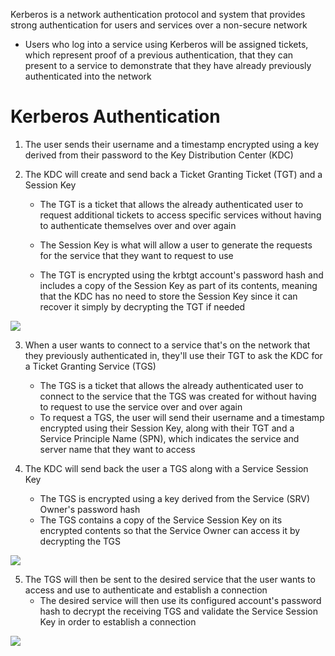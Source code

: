 Kerberos is a network authentication protocol and system that provides strong authentication for users and services over a non-secure network

* Users who log into a service using Kerberos will be assigned tickets, which represent proof of a previous authentication, that they can present to a service to demonstrate that they have already previously authenticated into the network

# Kerberos Authentication

1. The user sends their username and a timestamp encrypted using a key derived from their password to the Key Distribution Center (KDC)

2. The KDC will create and send back a Ticket Granting Ticket (TGT) and a Session Key
	 * The TGT is a ticket that allows the already authenticated user to request additional tickets to access specific services without having to authenticate themselves over and over again
	 * The Session Key is what will allow a user to generate the requests for the service that they want to request to use

	* The TGT is encrypted using the krbtgt account's password hash and includes a copy of the Session Key as part of its contents, meaning that the KDC has no need to store the Session Key since it can recover it simply by decrypting the TGT if needed

![](https://github.com/JonmarCorpuz/SecondBrain/blob/main/Assets/d36f5a024c20fb480cdae8cd09ddc09f.png)

3. When a user wants to connect to a service that's on the network that they previously authenticated in, they'll use their TGT to ask the KDC for a Ticket Granting Service (TGS)
	* The TGS is a ticket that allows the already authenticated user to connect to the service that the TGS was created for without having to request to use the service over and over again
	* To request a TGS, the user will send their username and a timestamp encrypted using their Session Key, along with their TGT and a Service Principle Name (SPN), which indicates the service and server name that they want to access

4. The KDC will send back the user a TGS along with a Service Session Key
	* The TGS is encrypted using a key derived from the Service (SRV) Owner's password hash 
	* The TGS contains a copy of the Service Session Key on its encrypted contents so that the Service Owner can access it by decrypting the TGS


![](https://github.com/JonmarCorpuz/SecondBrain/blob/main/Assets/84504666e78373c613d3e05d176282dc.png)

5. The TGS will then be sent to the desired service that the user wants to access and use to authenticate and establish a connection
	* The desired service will then use its configured account's password hash to decrypt the receiving TGS and validate the Service Session Key in order to establish a connection

![](https://github.com/JonmarCorpuz/SecondBrain/blob/main/Assets/8fbf08d03459c1b792f3b6efa4d7f285.png)
